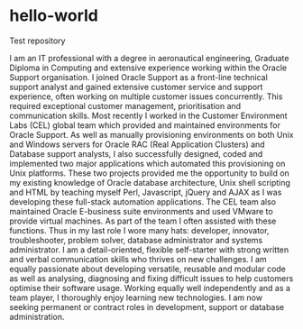 # hello-world
Test repository

I am an IT professional with a degree in aeronautical engineering,
Graduate Diploma in Computing and extensive experience working
within the Oracle Support organisation. I joined Oracle Support as a
front-line technical support analyst and gained extensive customer
service and support experience, often working on multiple customer
issues concurrently. This required exceptional customer management,
prioritisation and communication skills.
Most recently I worked in the Customer Environment Labs (CEL)
global team which provided and maintained environments for Oracle
Support. As well as manually provisioning environments on both Unix
and Windows servers for Oracle RAC (Real Application Clusters) and
Database support analysts, I also successfully designed, coded and
implemented two major applications which automated this provisioning
on Unix platforms. These two projects provided me the opportunity to
build on my existing knowledge of Oracle database architecture, Unix
shell scripting and HTML by teaching myself Perl, Javascript, jQuery
and AJAX as I was developing these full-stack automation
applications. The CEL team also maintained Oracle E-business suite
environments and used VMware to provide virtual machines. As part
of the team I often assisted with these functions.
Thus in my last role I wore many hats: developer, innovator,
troubleshooter, problem solver, database administrator and systems
administrator. I am a detail-oriented, flexible self-starter with strong
written and verbal communication skills who thrives on new
challenges. I am equally passionate about developing versatile,
reusable and modular code as well as analysing, diagnosing and fixing
difficult issues to help customers optimise their software usage.
Working equally well independently and as a team player, I
thoroughly enjoy learning new technologies.
I am now seeking permanent or contract roles in development, support
or database administration.

